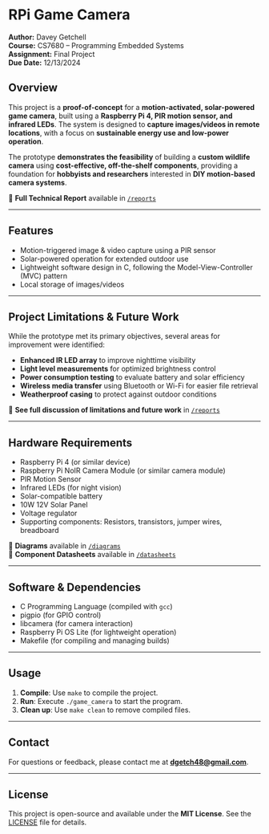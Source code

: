 # RPi Game Camera  
**Author:** Davey Getchell  
**Course:** CS7680 – Programming Embedded Systems  
**Assignment:** Final Project  
**Due Date:** 12/13/2024  

## Overview  
This project is a **proof-of-concept** for a **motion-activated, solar-powered game camera**, built using a **Raspberry Pi 4, PIR motion sensor, and infrared LEDs**. The system is designed to **capture images/videos in remote locations**, with a focus on **sustainable energy use and low-power operation**.  

The prototype **demonstrates the feasibility** of building a **custom wildlife camera** using **cost-effective, off-the-shelf components**, providing a foundation for **hobbyists and researchers** interested in **DIY motion-based camera systems**.  

📖 **Full Technical Report** available in [`/reports`](reports/)  

---

## Features  
- Motion-triggered image & video capture using a PIR sensor  
- Solar-powered operation for extended outdoor use  
- Lightweight software design in C, following the Model-View-Controller (MVC) pattern  
- Local storage of images/videos  

---

## Project Limitations & Future Work  
While the prototype met its primary objectives, several areas for improvement were identified:  

- **Enhanced IR LED array** to improve nighttime visibility  
- **Light level measurements** for optimized brightness control  
- **Power consumption testing** to evaluate battery and solar efficiency  
- **Wireless media transfer** using Bluetooth or Wi-Fi for easier file retrieval  
- **Weatherproof casing** to protect against outdoor conditions  

📖 **See full discussion of limitations and future work** in [`/reports`](reports/)  

---

## Hardware Requirements  
- Raspberry Pi 4 (or similar device)  
- Raspberry Pi NoIR Camera Module (or similar camera module)  
- PIR Motion Sensor  
- Infrared LEDs (for night vision)  
- Solar-compatible battery  
- 10W 12V Solar Panel  
- Voltage regulator  
- Supporting components: Resistors, transistors, jumper wires, breadboard  

📌 **Diagrams** available in [`/diagrams`](diagrams/)  
📌 **Component Datasheets** available in [`/datasheets`](datasheets/)  

---

## Software & Dependencies  
- C Programming Language (compiled with `gcc`)  
- pigpio (for GPIO control)  
- libcamera (for camera interaction)  
- Raspberry Pi OS Lite (for lightweight operation)  
- Makefile (for compiling and managing builds)  

---

## Usage  
1. **Compile**: Use `make` to compile the project.  
2. **Run**: Execute `./game_camera` to start the program.  
3. **Clean up**: Use `make clean` to remove compiled files.  

---

## Contact  
For questions or feedback, please contact me at **[dgetch48@gmail.com](mailto:dgetch48@gmail.com)**.  

---

## License  
This project is open-source and available under the **MIT License**. See the [LICENSE](LICENSE) file for details.  
